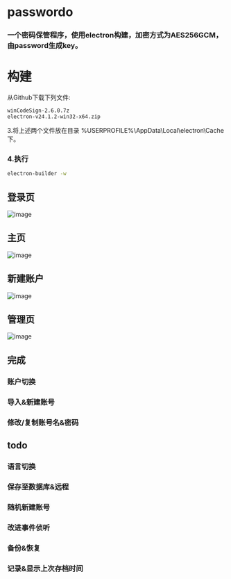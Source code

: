 # passwordo
### 一个密码保管程序，使用electron构建，加密方式为AES256GCM，由password生成key。

# 构建
从Github下载下列文件:
```
winCodeSign-2.6.0.7z
electron-v24.1.2-win32-x64.zip
```
3.将上述两个文件放在目录 %USERPROFILE%\AppData\Local\electron\Cache 下。
### 4.执行
```bash
electron-builder -w
```
## 登录页
![image](https://user-images.githubusercontent.com/103351906/232045402-3381a78c-21b1-4a64-8b45-d7697232c7ff.png)

## 主页
![image](https://user-images.githubusercontent.com/103351906/232045567-0acc4251-af44-4945-a395-79215ba038b5.png)

## 新建账户

![image](https://user-images.githubusercontent.com/103351906/232791435-572e458f-b53f-44ed-af8e-f0ac08b593f0.png)

## 管理页
![image](https://user-images.githubusercontent.com/103351906/232791156-5ede061a-5ac9-4f74-aee0-a55f241dec60.png)

## 完成

### 账户切换 
### 导入&新建账号
### 修改/复制账号名&密码

## todo 
### 语言切换
### 保存至数据库&远程
### 随机新建账号
### 改进事件侦听
### 备份&恢复
### 记录&显示上次存档时间
